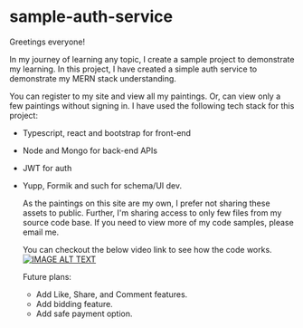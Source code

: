# sample-auth-service

Greetings everyone!

In my journey of learning any topic, I create a sample project to demonstrate my learning. In this project, I have created a simple auth service to demonstrate my MERN stack understanding. 

You can register to my site and view all my paintings. Or, can view only a few paintings without signing in. I have used the following tech stack for this project:
- Typescript, react and bootstrap for front-end
- Node and Mongo for back-end APIs
- JWT for auth
- Yupp, Formik and such for schema/UI dev.

  As the paintings on this site are my own, I prefer not sharing these assets to public. Further, I'm sharing access to only few files from my source code base. If you need to view more of my code samples, please email me.

  You can checkout the below video link to see how the code works.
  [![IMAGE ALT TEXT](http://img.youtube.com/vi/F3IUqv3nrng/0.jpg)](http://www.youtube.com/watch?v=F3IUqv3nrng "Video Title")

  Future plans:
  - Add Like, Share, and Comment features.
  - Add bidding feature.
  - Add safe payment option.
